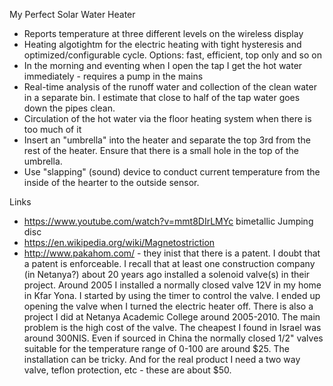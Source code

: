 My Perfect Solar Water Heater

* Reports temperature at three different levels on the wireless display
* Heating algotightm for the electric heating with tight hysteresis and optimized/configurable cycle. Options: fast, efficient, top only and so on
* In the morning and eventing when I open the tap I get the hot water immediately - requires a pump in the mains
* Real-time analysis of the runoff water and collection of the clean water in a separate bin. I estimate that close to half of the tap water goes down the pipes clean.
* Circulation of the hot water via the floor heating system when there is too much of it
* Insert an "umbrella" into the heater and separate the top 3rd from the rest of the heater. Ensure that there is a small hole in the top of the umbrella.
* Use "slapping" (sound) device to conduct current temperature from the inside of the hearter to the outside sensor.


Links 
* https://www.youtube.com/watch?v=mmt8DIrLMYc   bimetallic Jumping disc 
* https://en.wikipedia.org/wiki/Magnetostriction
* http://www.pakahom.com/ - they inist that there is a patent. I doubt that a patent is enforceable. I recall that at least one construction company (in Netanya?) about 20 years ago installed a solenoid valve(s) in their project. Around 2005 I installed a normally closed valve 12V in my home in Kfar Yona. I started by using the timer to control the valve. I ended up opening the valve when I turned the electric heater off. There is also a project I did at Netanya Academic College around 2005-2010. The main problem is the high cost of the valve. The cheapest I found in Israel was around 300NIS. Even if sourced in China the normally closed 1/2" valves suitable for the temperature range of 0-100 are around $25. The installation can be tricky. And for the real product I need a two way valve, teflon protection, etc - these are about $50.
